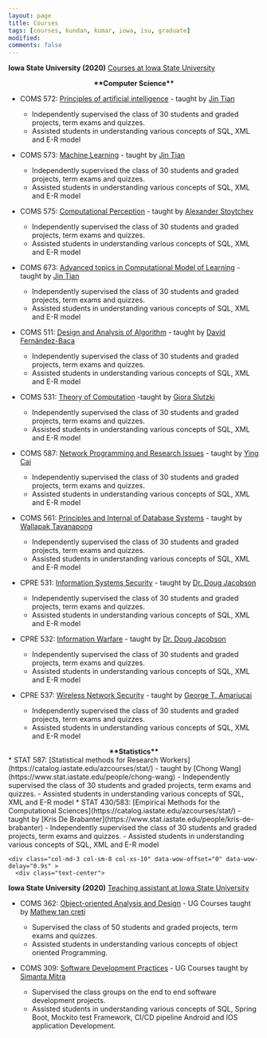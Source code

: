 ```yaml
---
layout: page
title: Courses
tags: [courses, kundan, kumar, iowa, isu, graduate]
modified:
comments: false
---
```

**Iowa State University (2020)** [Courses at Iowa State University](https://cs.iastate.edu/)
<div align="center">
  <b>**Computer Science**</b>
</div>

* COMS 572: [Principles of artificial intelligence](https://catalog.iastate.edu/azcourses/com_s/) - taught by [Jin Tian](https://www.cs.iastate.edu/people/jin-tian)
    - Independently supervised the class of 30 students and graded projects, term exams and quizzes.
    - Assisted students in understanding various concepts of SQL, XML and E-R model

* COMS 573: [Machine Learning](https://catalog.iastate.edu/azcourses/com_s/) - taught by [Jin Tian](https://www.cs.iastate.edu/people/jin-tian)
    - Independently supervised the class of 30 students and graded projects, term exams and quizzes.
    - Assisted students in understanding various concepts of SQL, XML and E-R model
* COMS 575: [Computational Perception](https://catalog.iastate.edu/azcourses/com_s/) - taught by [Alexander Stoytchev](https://www.ece.iastate.edu/~alexs/)
    - Independently supervised the class of 30 students and graded projects, term exams and quizzes.
    - Assisted students in understanding various concepts of SQL, XML and E-R model
* COMS 673: [Advanced topics in Computational Model of Learning](https://catalog.iastate.edu/azcourses/com_s/) - taught by [Jin Tian](https://www.cs.iastate.edu/people/jin-tian)
    - Independently supervised the class of 30 students and graded projects, term exams and quizzes.
    - Assisted students in understanding various concepts of SQL, XML and E-R model
* COMS 511: [Design and Analysis of Algorithm](https://catalog.iastate.edu/azcourses/com_s/) - taught by [David Fernández-Baca](https://www.cs.iastate.edu/people/david-fern%C3%A1ndez-baca)
    - Independently supervised the class of 30 students and graded projects, term exams and quizzes.
    - Assisted students in understanding various concepts of SQL, XML and E-R model
* COMS 531: [Theory of Computation](https://catalog.iastate.edu/azcourses/com_s/) -taught by [Giora Slutzki](https://www.cs.iastate.edu/people/giora-slutzki)
    - Independently supervised the class of 30 students and graded projects, term exams and quizzes.
    - Assisted students in understanding various concepts of SQL, XML and E-R model
* COMS 587: [Network Programming and Research Issues](https://catalog.iastate.edu/azcourses/com_s/) - taught by [Ying Cai](https://www.cs.iastate.edu/people/ying-cai)
    - Independently supervised the class of 30 students and graded projects, term exams and quizzes.
    - Assisted students in understanding various concepts of SQL, XML and E-R model
* COMS 561: [Principles and Internal of Database Systems](https://catalog.iastate.edu/azcourses/com_s/) - taught by [Wallapak Tavanapong](https://www.cs.iastate.edu/people/wallapak-tavanapong-0)
    - Independently supervised the class of 30 students and graded projects, term exams and quizzes.
    - Assisted students in understanding various concepts of SQL, XML and E-R model
* CPRE 531: [Information Systems Security](https://catalog.iastate.edu/azcourses/cpr_e/) -  taught by [Dr. Doug Jacobson](https://www.ece.iastate.edu/ece-directory/profile/dougj/)
    - Independently supervised the class of 30 students and graded projects, term exams and quizzes.
    - Assisted students in understanding various concepts of SQL, XML and E-R model
* CPRE 532: [Information Warfare](https://catalog.iastate.edu/azcourses/cpr_e/) -  taught by [Dr. Doug Jacobson](https://www.ece.iastate.edu/ece-directory/profile/dougj/)
    - Independently supervised the class of 30 students and graded projects, term exams and quizzes.
    - Assisted students in understanding various concepts of SQL, XML and E-R model
* CPRE 537: [Wireless Network Security](https://catalog.iastate.edu/azcourses/cpr_e/) -  taught by [George T. Amariucai](https://www.engineering.iastate.edu/people/profile/gamari/)
    - Independently supervised the class of 30 students and graded projects, term exams and quizzes.
    - Assisted students in understanding various concepts of SQL, XML and E-R model

<div align="center">
<b>**Statistics**</b>
</div>
* STAT 587: [Statistical methods for Research Workers](https://catalog.iastate.edu/azcourses/stat/) -  taught by [Chong Wang](https://www.stat.iastate.edu/people/chong-wang)
    - Independently supervised the class of 30 students and graded projects, term exams and quizzes.
    - Assisted students in understanding various concepts of SQL, XML and E-R model
* STAT 430/583: [Empirical Methods for the Computational Sciences](https://catalog.iastate.edu/azcourses/stat/) -  taught by [Kris De Brabanter](https://www.stat.iastate.edu/people/kris-de-brabanter)
    - Independently supervised the class of 30 students and graded projects, term exams and quizzes.
    - Assisted students in understanding various concepts of SQL, XML and E-R model


    <div class="col-md-3 col-sm-8 col-xs-10" data-wow-offset="0" data-wow-delay="0.9s" >
      <div class="text-center">



**Iowa State University (2020)** [Teaching assistant at Iowa State University](https://cs.iastate.edu/)

* COMS 362: [Object-oriented Analysis and Design](https://catalog.iastate.edu/azcourses/com_s/) - UG Courses taught by [Mathew tan creti](https://www.cs.iastate.edu/people/matthew-tan-creti)
    - Supervised the class of 50 students and graded projects, term exams and quizzes.
    - Assisted students in understanding various concepts of object oriented Programming.

* COMS 309: [Software Development Practices](https://catalog.iastate.edu/azcourses/com_s/) - UG Courses taught by [Simanta Mitra](https://www.cs.iastate.edu/people/simanta-mitra)
    - Supervised the class groups on the end to end software development projects.
    - Assisted students in understanding various concepts of SQL, Spring Boot, Mockito test Framework, CI/CD pipeline
     Android and IOS application Development.

     </div>
   </div>
